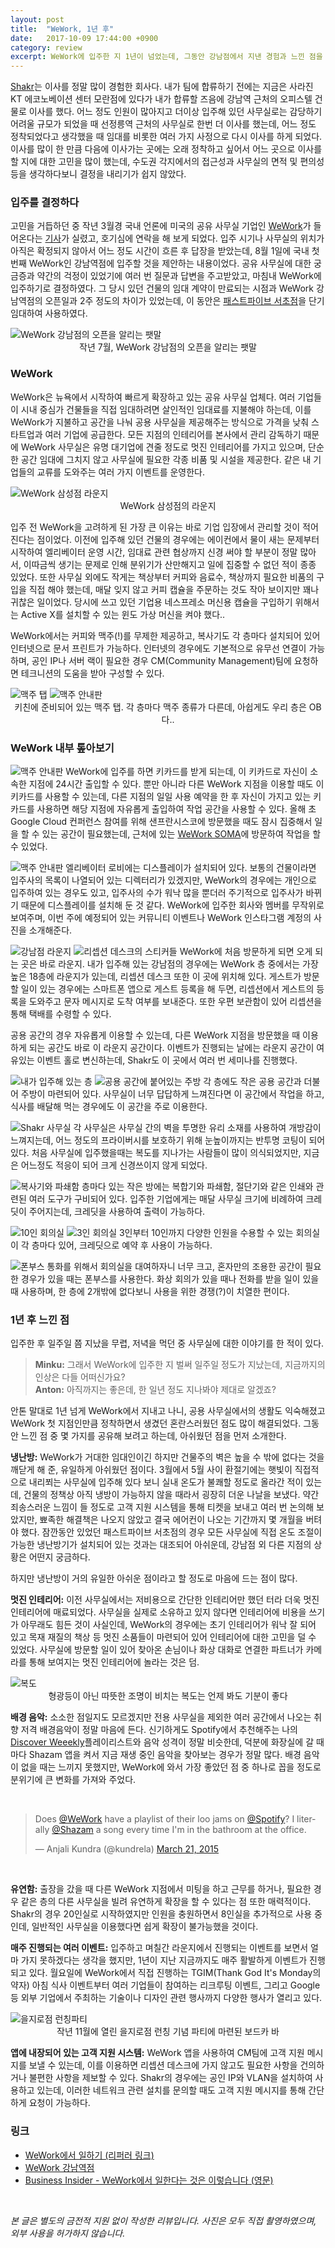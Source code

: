 ```yaml
---
layout: post
title:  "WeWork, 1년 후"
date:   2017-10-09 17:44:00 +0900
category: review
excerpt: WeWork에 입주한 지 1년이 넘었는데, 그동안 강남점에서 지낸 경험과 느낀 점을 공유한다.
---
```


[Shakr][1]는 이사를 정말 많이 경험한 회사다. 내가 팀에 합류하기 전에는 지금은 사라진 KT 에코노베이션 센터 모란점에 있다가 내가 합류할 즈음에 강남역 근처의 오피스텔 건물로 이사를 했다. 어느 정도 인원이 많아지고 더이상 입주해 있던 사무실로는 감당하기 어려울 규모가 되었을 때 선정릉역 근처의 사무실로 한번 더 이사를 했는데, 어느 정도 정착되었다고 생각했을 때 임대를 비롯한 여러 가지 사정으로 다시 이사를 하게 되었다. 이사를 많이 한 만큼 다음에 이사가는 곳에는 오래 정착하고 싶어서 어느 곳으로 이사를 할 지에 대한 고민을 많이 했는데, 수도권 각지에서의 접근성과 사무실의 면적 및 편의성 등을 생각하다보니 결정을 내리기가 쉽지 않았다. 


### 입주를 결정하다

고민을 거듭하던 중 작년 3월경 국내 언론에 미국의 공유 사무실 기업인 [WeWork][2]가 들어온다는 [기사][3]가 실렸고, 호기심에 연락을 해 보게 되었다. 입주 시기나 사무실의 위치가 아직은 확정되지 않아서 어느 정도 시간이 흐른 후 답장을 받았는데, 8월 1일에 국내 첫 번째 WeWork인 강남역점에 입주할 것을 제안하는 내용이었다.  공유 사무실에 대한 궁금증과 약간의 걱정이 있었기에 여러 번 질문과 답변을 주고받았고, 마침내 WeWork에 입주하기로 결정하였다. 그 당시 있던 건물의 임대 계약이 만료되는 시점과 WeWork 강남역점의 오픈일과 2주 정도의 차이가 있었는데, 이 동안은 [패스트파이브 서초점][4]을 단기 임대하여 사용하였다.

![][image-1]
<span style="text-align: center;display:block;"> 작년 7월, WeWork 강남점의 오픈을 알리는 팻말</span>


### WeWork

WeWork은 뉴욕에서 시작하여 빠르게 확장하고 있는 공유 사무실 업체다. 여러 기업들이 시내 중심가 건물들을 직접 임대하려면 살인적인 임대료를 지불해야 하는데, 이를 WeWork가 지불하고 공간을 나눠 공용 사무실을 제공해주는 방식으로 가격을 낮춰 스타트업과 여러 기업에 공급한다. 모든 지점의 인테리어를 본사에서 관리 감독하기 때문에 WeWork 사무실은 유명 대기업에 견줄 정도로 멋진 인테리어를 가지고 있으며, 단순한 공간 임대에 그치지 않고 사무실에 필요한 각종 비품 및 시설을 제공한다. 같은 내 기업들의 교류를 도와주는 여러 가지 이벤트를 운영한다.

![][image-2]
<span style="text-align: center;display:block;"> WeWork 삼성점의 라운지</span>

입주 전 WeWork을 고려하게 된 가장 큰 이유는 바로 기업 입장에서 관리할 것이 적어진다는 점이었다. 이전에 입주해 있던 건물의 경우에는 에이컨에서 물이 새는 문제부터 시작하여 엘리베이터 운영 시간, 임대료 관련 협상까지 신경 써야 할 부분이 정말 많아서, 이따금씩 생기는 문제로 인해 분위기가 산만해지고 일에 집중할 수 없던 적이 종종 있었다. 또한 사무실 외에도 작게는 책상부터 커피와 음료수, 책상까지 필요한 비품의 구입을 직접 해야 했는데, 매달 잊지 않고 커피 캡슐을 주문하는 것도 작아 보이지만 꽤나 귀찮은 일이었다. 당시에 쓰고 있던 기업용 네스프레소 머신용 캡슐을 구입하기 위해서는 Active X를 설치할 수 있는 윈도 가상 머신을 켜야 했다..

WeWork에서는 커피와 맥주(!)를 무제한 제공하고, 복사기도 각 층마다 설치되어 있어 인터넷으로 문서 프린트가 가능하다. 인터넷의 경우에도 기본적으로 유무선 연결이 가능하며, 공인 IP나 서버 랙이 필요한 경우 CM(Community Management)팀에 요청하면 테크니션의 도움을 받아 구성할 수 있다. 

![][image-3]
![][image-4]
<span style="text-align: center;display:block;"> 키친에 준비되어 있는 맥주 탭. 각 층마다 맥주 종류가 다른데, 아쉽게도 우리 층은 OB다.. </span>


### WeWork 내부 톺아보기

![][image-5]
WeWork에 입주를 하면 키카드를 받게 되는데, 이 키카드로 자신이 소속한 지점에 24시간 출입할 수 있다. 뿐만 아니라 다른 WeWork 지점을 이용할 때도 이 키카드를 사용할 수 있는데, 다른 지점의 일일 사용 예약을 한 후 자신이 가지고 있는 키카드를 사용하면 해당 지점에 자유롭게 출입하여 작업 공간을 사용할 수 있다. 올해 초 Google Cloud 컨퍼런스 참여를 위해 샌프란시스코에 방문했을 때도 잠시 집중해서 일을 할 수 있는 공간이 필요했는데, 근처에 있는 [WeWork SOMA][5]에 방문하여 작업을 할 수 있었다.


![][image-6]
엘리베이터 로비에는 디스플레이가 설치되어 있다. 보통의 건물이라면 입주사의 목록이 나열되어 있는 디렉터리가 있겠지만, WeWork의 경우에는 개인으로 입주하여 있는 경우도 있고, 입주사의 수가 워낙 많을 뿐더러 주기적으로 입주사가 바뀌기 때문에 디스플레이를 설치해 둔 것 같다. WeWork에 입주한 회사와 멤버를 무작위로 보여주며, 이번 주에 예정되어 있는 커뮤니티 이벤트나 WeWork 인스타그램 계정의 사진을 소개해준다.


![][image-7]
![][image-8]
WeWork에 처음 방문하게 되면 오게 되는 곳은 바로 라운지. 내가 입주해 있는 강남점의 경우에는 WeWork 층 중에서는 가장 높은 18층에 라운지가 있는데, 리셉션 데스크 또한 이 곳에 위치해 있다. 게스트가 방문할 일이 있는 경우에는 스마트폰 앱으로 게스트 등록을 해 두면, 리셉션에서 게스트의 등록을 도와주고 문자 메시지로 도착 여부를 보내준다. 또한 우편 보관함이 있어 리셉션을 통해 택배를 수령할 수 있다.

공용 공간의 경우 자유롭게 이용할 수 있는데, 다른 WeWork 지점을 방문했을 때 이용하게 되는 공간도 바로 이 라운지 공간이다. 이벤트가 진행되는 날에는 라운지 공간이 여유있는 이벤트 홀로 변신하는데, Shakr도 이 곳에서 여러 번 세미나를 진행했다. 


![][image-9]
![][image-10]
각 층에도 작은 공용 공간과 더불어 주방이 마련되어 있다. 사무실이 너무 답답하게 느껴진다면 이 공간에서 작업을 하고, 식사를 배달해 먹는 경우에도 이 공간을 주로 이용한다. 

![][image-11]
각 사무실은 사무실 간의 벽을 투명한 유리 소재를 사용하여 개방감이 느껴지는데, 어느 정도의 프라이버시를 보호하기 위해 눈높이까지는 반투명 코팅이 되어 있다. 처음 사무실에 입주했을때는 복도를 지나가는 사람들이 많이 의식되었지만, 지금은 어느정도 적응이 되어 크게 신경쓰이지 않게 되었다.
 
![][image-12]
층마다 있는 작은 방에는 복합기와 파쇄함, 절단기와 같은 인쇄와 관련된 여러 도구가 구비되어 있다. 입주한 기업에게는 매달 사무실 크기에 비례하여 크레딧이 주어지는데, 크레딧을 사용하여 출력이 가능하다.

![][image-13]
![][image-14]
3인부터 10인까지 다양한 인원을 수용할 수 있는 회의실이 각 층마다 있어, 크레딧으로 예약 후 사용이 가능하다. 

![][image-15]
통화를 위해서 회의실을 대여하자니 너무 크고, 혼자만의 조용한 공간이 필요한 경우가 있을 때는 폰부스를 사용한다. 화상 회의가 있을 때나 전화를 받을 일이 있을 때 사용하며, 한 층에 2개밖에 없다보니 사용을 위한 경쟁(?)이 치열한 편이다.


### 1년 후 느낀 점

입주한 후 일주일 쯤 지났을 무렵, 저녁을 먹던 중 사무실에 대한 이야기를 한 적이 있다.
> **Minku:** 그래서 WeWork에 입주한 지 벌써 일주일 정도가 지났는데, 지금까지의 인상은 다들 어떠신가요? <br>
> **Anton:** 아직까지는 좋은데, 한 일년 정도 지나봐야 제대로 알겠죠? 

안톤 말대로 1년 넘게 WeWork에서 지내고 나니,  공용 사무실에서의 생활도 익숙해졌고 WeWork 첫 지점인만큼 정착하면서 생겼던 혼란스러웠던 점도 많이 해결되었다. 그동안 느낀 점 중 몇 가지를 공유해 보려고 하는데, 아쉬웠던 점을 먼저 소개한다.

 **냉난방:** WeWork가 거대한 임대인이긴 하지만 건물주의 벽은 높을 수 밖에 없다는 것을 깨닫게 해 준, 유일하게 아쉬웠던 점이다. 3월에서 5월 사이 환절기에는 햇빛이 직접적으로 내리쬐는 사무실에 입주해 있다 보니 실내 온도가 불쾌할 정도로 올라간 적이 있는데, 건물의 정책상 아직 냉방이 가능하지 않을 때라서 굉장히 더운 나날을 보냈다. 약간 죄송스러운 느낌이 들 정도로 고객 지원 시스템을 통해 티켓을 보내고 여러 번 논의해 보았지만, 뾰족한 해결책은 나오지 않았고 결국 에어컨이 나오는 기간까지 몇 개월을 버텨야 했다. 잠깐동안 있었던 패스트파이브 서초점의 경우 모든 사무실에 직접 온도 조절이 가능한 냉난방기가 설치되어 있는 것과는 대조되어 아쉬운데, 강남점 외 다른 지점의 상황은 어떤지 궁금하다.

하지만 냉난방이 거의 유일한 아쉬운 점이라고 할 정도로 마음에 드는 점이 많다.

**멋진 인테리어:** 이전 사무실에서는 저비용으로 간단한 인테리어만 했던 터라 더욱 멋진 인테리어에 매료되었다. 사무실을 실제로 소유하고 있지 않다면 인테리어에 비용을 쓰기가 아무래도 힘든 것이 사실인데, WeWork의 경우에는 초기 인테리어가 워낙 잘 되어 있고 목재 재질의 책상 등 멋진 소품들이 마련되어 있어 인테리어에 대한 고민을 덜 수 있었다. 사무실에 방문할 일이 있어 찾아온 손님이나 화상 대화로 연결한 파트너가 카메라를 통해 보여지는 멋진 인테리어에 놀라는 것은 덤.

![][image-16]
<span style="text-align: center;display:block;">형광등이 아닌 따뜻한 조명이 비치는 복도는 언제 봐도 기분이 좋다</span>

**배경 음악:** 소소한 점일지도 모르겠지만 전용 사무실을 제외한 여러 공간에서 나오는 취향 저격 배경음악이 정말 마음에 든다. 신기하게도 Spotify에서 추천해주는 나의 [Discover Weeekly][6]플레이리스트와 음악 성격이 정말 비슷한데, 덕분에 화장실에 갈 때마다 Shazam 앱을 켜서 지금 재생 중인 음악을 찾아보는 경우가 정말 많다. 배경 음악이 없을 때는 느끼지 못했지만, WeWork에 와서 가장 좋았던 점 중 하나로 꼽을 정도로 분위기에 큰 변화를 가져와 주었다.

<br>
<blockquote class="twitter-tweet" data-lang="en"><p lang="en" dir="ltr">Does <a href="https://twitter.com/WeWork?ref_src=twsrc%5Etfw">@WeWork</a> have a playlist of their loo jams on <a href="https://twitter.com/Spotify?ref_src=twsrc%5Etfw">@Spotify</a>? I literally <a href="https://twitter.com/Shazam?ref_src=twsrc%5Etfw">@Shazam</a> a song every time I&#39;m in the bathroom at the office.</p>&mdash; Anjali Kundra (@kundrela) <a href="https://twitter.com/kundrela/status/579145053467205632?ref_src=twsrc%5Etfw">March 21, 2015</a></blockquote><script async src="//platform.twitter.com/widgets.js" charset="utf-8"></script>&nbsp;


**유연함:** 출장을 갔을 때 다른 WeWork 지점에서 미팅을 하고 근무를 하거나, 필요한 경우 같은 층의 다른 사무실을 빌려 유연하게 확장을 할 수 있다는 점 또한 매력적이다. Shakr의 경우 20인실로 시작하였지만 인원을 충원하면서 8인실을 추가적으로 사용 중인데, 일반적인 사무실을 이용했다면 쉽게 확장이 불가능했을 것이다. 

**매주 진행되는 여러 이벤트:** 입주하고 며칠간 라운지에서 진행되는 이벤트를 보면서 얼마 가지 못하겠다는 생각을 했지만, 1년이 지난 지금까지도 매주 활발하게 이벤트가 진행되고 있다. 월요일에 WeWork에서 직접 진행하는 TGIM(Thank God It's Monday의 약자) 아침 식사 이벤트부터 여러 기업들이 참여하는 리크루팅 이벤트, 그리고 Google 등 외부 기업에서 주최하는 기술이나 디자인 관련 행사까지 다양한 행사가 열리고 있다. 

![][image-17]
<span style="text-align: center;display:block;">작년 11월에 열린 을지로점 런칭 기념 파티에 마련된 보드카 바</span>

 **앱에 내장되어 있는 고객 지원 시스템:** WeWork 앱을 사용하여 CM팀에 고객 지원 메시지를 보낼 수 있는데, 이를 이용하면 리셉션 데스크에 가지 않고도 필요한 사항을 건의하거나 불편한 사항을 제보할 수 있다. Shakr의 경우에는 공인 IP와 VLAN을 설치하여 사용하고 있는데, 이러한 네트워크 관련 설치를 문의할 때도 고객 지원 메시지를 통해 간단하게 요청이 가능하다. 


### 링크

- [WeWork에서 일하기 (리퍼러 링크)][7]
- [WeWork 강남역점][8]
- [Business Insider - WeWork에서 일한다는 것은 이렇습니다 (영문)][9]


<br>

_본 글은 별도의 금전적 지원 없이 작성한 리뷰입니다. 사진은 모두 직접 촬영하였으며, 외부 사용을 허가하지 않습니다._

[1]:	https://www.shakr.com/
[2]:	http://biz.chosun.com/site/data/html_dir/2016/01/13/2016011303531.html
[3]:	http://biz.chosun.com/site/data/html_dir/2016/01/13/2016011303531.html
[4]:	http://www.fastfive.co.kr/seocho/
[5]:	https://www.wework.com/buildings/soma--sf-bay-area--CA
[6]:	https://www.spotify.com/int/discoverweekly/
[7]:	https://refer.wework.com/i/premist
[8]:	https://www.wework.com/buildings/gangnam-station--seoul
[9]:	www.businessinsider.com/working-in-a-wework-2016-7/

[image-1]:	https://cdn.si.mpli.st/2017-10-09-wework-a-year-later/before-open.jpg "WeWork 강남점의 오픈을 알리는 팻말"
[image-2]:	https://cdn.si.mpli.st/2017-10-09-wework-a-year-later/samseong-lounge.jpg "WeWork 삼성점 라운지"
[image-3]:	https://cdn.si.mpli.st/2017-10-09-wework-a-year-later/beer-tap.jpg "맥주 탭"
[image-4]:	https://cdn.si.mpli.st/2017-10-09-wework-a-year-later/beer-info.jpg "맥주 안내판"
[image-5]:	https://cdn.si.mpli.st/2017-10-09-wework-a-year-later/keycard.jpg "맥주 안내판"
[image-6]:	https://cdn.si.mpli.st/2017-10-09-wework-a-year-later/info-display.jpg "맥주 안내판"
[image-7]:	https://cdn.si.mpli.st/2017-10-09-wework-a-year-later/gangnam-lounge.jpg "강남점 라운지"
[image-8]:	https://cdn.si.mpli.st/2017-10-09-wework-a-year-later/front-sticker-zone.jpg "리셉션 데스크의 스티커들"
[image-9]:	https://cdn.si.mpli.st/2017-10-09-wework-a-year-later/our-floor.jpg "내가 입주해 있는 층"
[image-10]:	https://cdn.si.mpli.st/2017-10-09-wework-a-year-later/kitchen.jpg "공용 공간에 붙어있는 주방"
[image-11]:	https://cdn.si.mpli.st/2017-10-09-wework-a-year-later/shakr-office.jpg "Shakr 사무실"
[image-12]:	https://cdn.si.mpli.st/2017-10-09-wework-a-year-later/copy-machine-and-shredding.jpg "복사기와 파쇄함"
[image-13]:	https://cdn.si.mpli.st/2017-10-09-wework-a-year-later/meeting-room-large.jpg "10인 회의실 "
[image-14]:	https://cdn.si.mpli.st/2017-10-09-wework-a-year-later/meeting-rooms.jpg "3인 회의실"
[image-15]:	https://cdn.si.mpli.st/2017-10-09-wework-a-year-later/phone-booth.jpg "폰부스"
[image-16]:	https://cdn.si.mpli.st/2017-10-09-wework-a-year-later/hallway.jpg "복도"
[image-17]:	https://cdn.si.mpli.st/2017-10-09-wework-a-year-later/launching-party.jpg "을지로점 런칭파티"